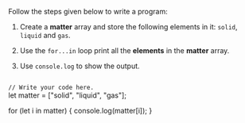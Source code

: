 Follow the steps given below
to write a program:

1. Create a **matter** array
and
store the following elements in it:
`solid`, `liquid` and `gas`.

2. Use the `for...in` loop
print all the **elements**
in the **matter** array.

3. Use `console.log` to show the output.

<Editor lang="javascript" type="exercise">
<code>
// Write your code here.
</code>

<solution>
let matter = ["solid", "liquid", "gas"];

for (let i in matter) {
  console.log(matter[i]);
}
</solution>
</Editor>